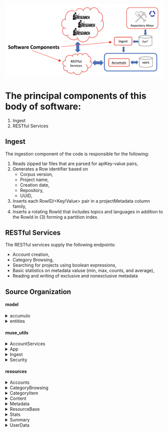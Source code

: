 ![](images/architecture-overview.png)

# The principal components of this body of software:

1. Ingest
2. RESTful Services

## Ingest
The ingestion component of the code is responsible for the following:
 1. Reads zipped tar files that are parsed for apiKey-value pairs,
 2. Generates a Row identifier based on
    * Corpus version,
    * Project name,
    * Creation date,
    * Repository,
    * UUID,
 3. Inserts each RowID/<Key/Value> pair in a projectMetadata column family,
 4. Inserts a rotating RowId that includes topics and languages in addition to the RowId in (3) forming a partition index. 

## RESTful Services
The RESTful services supply the following endpoints:
* Account creation,
* Category Browsing,
* Searching for projects using boolean expressions,
* Basic statistics on metadata valuse (min, max, counts, and average),
* Reading and writing of exclusive and nonexclusive metadata 


## Source Organization
#### model
<details><summary>accumulo</summary>
<p>
Wraps calls using accumulo api for scans (reads) and mutations (writes).
</p>
</details>

<details><summary>entities</summary>
<p>
Entities folder predominantly contains a hierarchy of return types for JSON producing endpoints:

* Corpus Metadata
* Project Metadata
* User Metadata
</p>
</details>

#### muse_utils
<details><summary>AccountServices</summary>
<p>
Code responsible for creating accounts.
</p>
</details>
<details><summary>App</summary>
<p>
Main entry point of the app.
</p>
</details>
<details><summary>Ingest</summary>
<p>
Ingest is responsible for populating Accumulo tables.
</p>
</details>
<details><summary>Security</summary>
<p>
Handles authentication and authorization.
</p>
</details>

#### resources
<details><summary>Accounts</summary>
<p>
Code responsible for creating accounts.
</p>
</details>
<details><summary>CategoryBrowsing</summary>
<p>
Mostly UI support, Help, query, query validation,.
</p>
</details>
<details><summary>CategoryItem</summary>
<p>
Serves category-based projects.
</p>
</details>
<details><summary>Content</summary>
<p>
(Untested) Returns content files
</p>
</details>
<details><summary>Metadata</summary>
<p>
Serves metadata values, 
</p>
</details>
<details><summary>ResourceBase</summary>
<p>
Base class for resource classes.
</p>
</details>
<details><summary>Stats</summary>
<p>
Returns basic statistics on metadata keys and values.</p>
</details>
<details><summary>Summary</summary>
<p>
Counts the total number of metadata keys.
</p>
</details>
<details><summary>UserData</summary>
<p>
Populates accumulo with data written by accounts.
</p>
</details>

